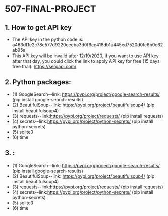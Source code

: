 # 507-FINAL-PROJECT
## 1. How to get API key
* The API key in the python code is: a463df1e2c78e577d9220ceeba3d0f6cc418db1a445ed7520d0fc6b0c62ab95a
* This API key will be invalid after 12/19/2020, if you want to use API key after that day, you could click the link to apply API key for free (15 days free trial): https://serpapi.com/
## 2. Python packages:
* (1) GoogleSearch--link: https://pypi.org/project/google-search-results/ (pip install google-search-results)
* (2) BeautifulSoup--link: https://pypi.org/project/beautifulsoup4/ (pip install beautifulsoup4)
* (3) requests--link:https://pypi.org/project/requests/ (pip install requests)
* (4) secrets--link:https://pypi.org/project/python-secrets/ (pip install python-secrets)
* (5) sqlite3
* (6) time
## 3. :
* (1) GoogleSearch--link: https://pypi.org/project/google-search-results/ (pip install google-search-results)
* (2) BeautifulSoup--link: https://pypi.org/project/beautifulsoup4/ (pip install beautifulsoup4)
* (3) requests--link:https://pypi.org/project/requests/ (pip install requests)
* (4) secrets--link:https://pypi.org/project/python-secrets/ (pip install python-secrets)
* (5) sqlite3
* (6) time
